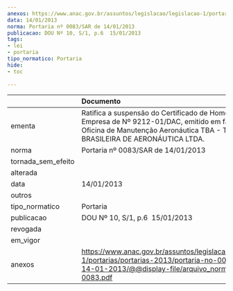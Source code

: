 ```yaml
---
anexos: https://www.anac.gov.br/assuntos/legislacao/legislacao-1/portarias/portarias-2013/portaria-no-0083-sar-de-14-01-2013/@@display-file/arquivo_norma/PA2013-0083.pdf
data: 14/01/2013
norma: Portaria nº 0083/SAR de 14/01/2013
publicacao: DOU Nº 10, S/1, p.6  15/01/2013
tags:
- lei
- portaria
tipo_normatico: Portaria
hide: 
- toc 
 
---
```


|                    | Documento                                                                                                                                                                               |
|:-------------------|:----------------------------------------------------------------------------------------------------------------------------------------------------------------------------------------|
| ementa             | Ratifica a suspensão do Certificado de Homologação de Empresa de Nº 9212-01/DAC, emitido em favor da Oficina de Manutenção Aeronáutica TBA - TECNOLOGIA BRASILEIRA DE AERONÁUTICA LTDA. |
| norma              | Portaria nº 0083/SAR de 14/01/2013                                                                                                                                                      |
| tornada_sem_efeito |                                                                                                                                                                                         |
| alterada           |                                                                                                                                                                                         |
| data               | 14/01/2013                                                                                                                                                                              |
| outros             |                                                                                                                                                                                         |
| tipo_normatico     | Portaria                                                                                                                                                                                |
| publicacao         | DOU Nº 10, S/1, p.6  15/01/2013                                                                                                                                                         |
| revogada           |                                                                                                                                                                                         |
| em_vigor           |                                                                                                                                                                                         |
| anexos             | https://www.anac.gov.br/assuntos/legislacao/legislacao-1/portarias/portarias-2013/portaria-no-0083-sar-de-14-01-2013/@@display-file/arquivo_norma/PA2013-0083.pdf                       |